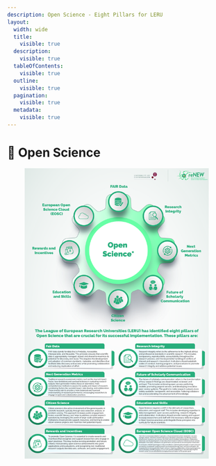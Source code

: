 ```yaml
---
description: Open Science - Eight Pillars for LERU
layout:
  width: wide
  title:
    visible: true
  description:
    visible: true
  tableOfContents:
    visible: true
  outline:
    visible: true
  pagination:
    visible: true
  metadata:
    visible: true
---
```


# 🔴 Open Science

<div data-full-width="false"><figure><img src="../../.gitbook/assets/Updated-01.jpg" alt=""><figcaption></figcaption></figure></div>
